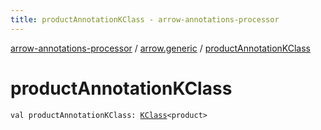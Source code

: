 ```yaml
---
title: productAnnotationKClass - arrow-annotations-processor
---
```


[arrow-annotations-processor](../index.html) / [arrow.generic](index.html) / [productAnnotationKClass](./product-annotation-k-class.html)

# productAnnotationKClass

`val productAnnotationKClass: `[`KClass`](https://kotlinlang.org/api/latest/jvm/stdlib/kotlin.reflect/-k-class/index.html)`<product>`